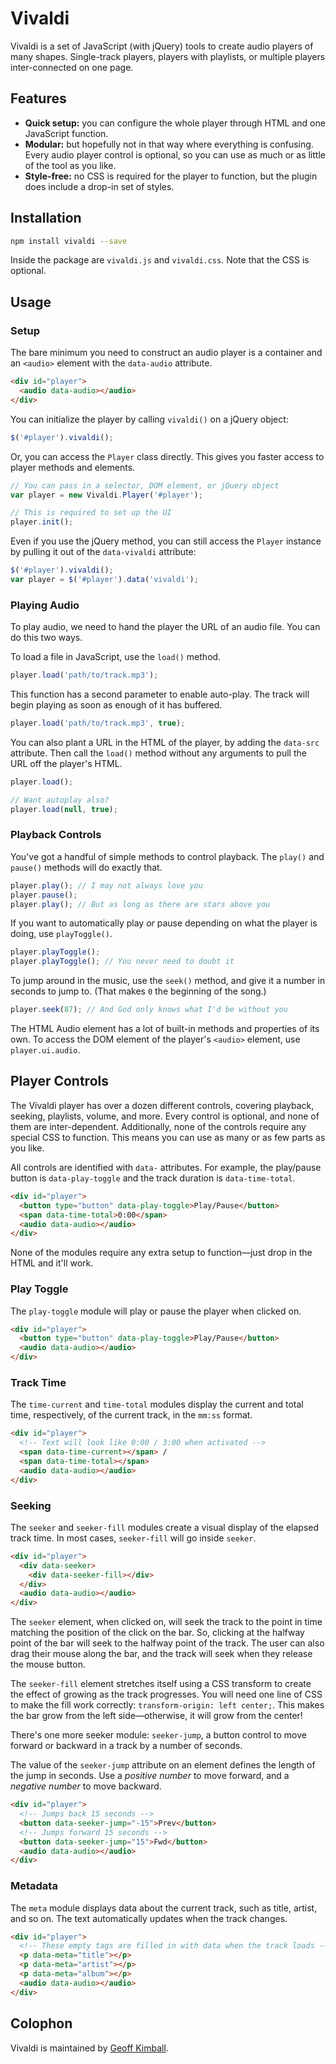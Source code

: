 # Vivaldi

Vivaldi is a set of JavaScript (with jQuery) tools to create audio players of many shapes. Single-track players, players with playlists, or multiple players inter-connected on one page.

## Features

- **Quick setup:** you can configure the whole player through HTML and one JavaScript function.
- **Modular:** but hopefully not in that way where everything is confusing. Every audio player control is optional, so you can use as much or as little of the tool as you like.
- **Style-free:** no CSS is required for the player to function, but the plugin does include a drop-in set of styles.

## Installation

```bash
npm install vivaldi --save
```

Inside the package are `vivaldi.js` and `vivaldi.css`. Note that the CSS is optional.

## Usage

### Setup

The bare minimum you need to construct an audio player is a container and an `<audio>` element with the `data-audio` attribute.

```html
<div id="player">
  <audio data-audio></audio>
</div>
```

You can initialize the player by calling `vivaldi()` on a jQuery object:

```js
$('#player').vivaldi();
```

Or, you can access the `Player` class directly. This gives you faster access to player methods and elements.

```js
// You can pass in a selector, DOM element, or jQuery object
var player = new Vivaldi.Player('#player');

// This is required to set up the UI
player.init();
```

Even if you use the jQuery method, you can still access the `Player` instance by pulling it out of the `data-vivaldi` attribute:

```js
$('#player').vivaldi();
var player = $('#player').data('vivaldi');
```

### Playing Audio

To play audio, we need to hand the player the URL of an audio file. You can do this two ways.

To load a file in JavaScript, use the `load()` method.

```js
player.load('path/to/track.mp3');
```

This function has a second parameter to enable auto-play. The track will begin playing as soon as enough of it has buffered.

```js
player.load('path/to/track.mp3', true);
```

You can also plant a URL in the HTML of the player, by adding the `data-src` attribute. Then call the `load()` method without any arguments to pull the URL off the player's HTML.

```js
player.load();

// Want autoplay also?
player.load(null, true);
```

### Playback Controls

You've got a handful of simple methods to control playback. The `play()` and `pause()` methods will do exactly that.

```js
player.play(); // I may not always love you
player.pause();
player.play(); // But as long as there are stars above you
```

If you want to automatically play *or* pause depending on what the player is doing, use `playToggle()`.

```js
player.playToggle();
player.playToggle(); // You never need to doubt it
```

To jump around in the music, use the `seek()` method, and give it a number in seconds to jump to. (That makes `0` the beginning of the song.)

```js
player.seek(87); // And God only knows what I'd be without you
```

The HTML Audio element has a lot of built-in methods and properties of its own. To access the DOM element of the player's `<audio>` element, use `player.ui.audio`.

## Player Controls

The Vivaldi player has over a dozen different controls, covering playback, seeking, playlists, volume, and more. Every control is optional, and none of them are inter-dependent. Additionally, none of the controls require any special CSS to function. This means you can use as many or as few parts as you like.

All controls are identified with `data-` attributes. For example, the play/pause button is `data-play-toggle` and the track duration is `data-time-total`.

```html
<div id="player">
  <button type="button" data-play-toggle>Play/Pause</button>
  <span data-time-total>0:00</span>
  <audio data-audio></audio>
</div>
```

None of the modules require any extra setup to function&mdash;just drop in the HTML and it'll work.

### Play Toggle

The `play-toggle` module will play or pause the player when clicked on.

```html
<div id="player">
  <button type="button" data-play-toggle>Play/Pause</button>
  <audio data-audio></audio>
</div>
```

### Track Time

The `time-current` and `time-total` modules display the current and total time, respectively, of the current track, in the `mm:ss` format.

```html
<div id="player">
  <!-- Text will look like 0:00 / 3:00 when activated -->
  <span data-time-current></span> /
  <span data-time-total></span>
  <audio data-audio></audio>
</div>
```

### Seeking

The `seeker` and `seeker-fill` modules create a visual display of the elapsed track time. In most cases, `seeker-fill` will go inside `seeker`.

```html
<div id="player">
  <div data-seeker>
    <div data-seeker-fill></div>
  </div>
  <audio data-audio></audio>
</div>
```

The `seeker` element, when clicked on, will seek the track to the point in time matching the position of the click on the bar. So, clicking at the halfway point of the bar will seek to the halfway point of the track. The user can also drag their mouse along the bar, and the track will seek when they release the mouse button.

The `seeker-fill` element stretches itself using a CSS transform to create the effect of growing as the track progresses. You will need one line of CSS to make the fill work correctly: `transform-origin: left center;`. This makes the bar grow from the left side&mdash;otherwise, it will grow from the center!

There's one more seeker module: `seeker-jump`, a button control to move forward or backward in a track by a number of seconds.

The value of the `seeker-jump` attribute on an element defines the length of the jump in seconds. Use a *positive number* to move forward, and a *negative number* to move backward.

```html
<div id="player">
  <!-- Jumps back 15 seconds -->
  <button data-seeker-jump="-15">Prev</button>
  <!-- Jumps forward 15 seconds -->
  <button data-seeker-jump="15">Fwd</button>
  <audio data-audio></audio>
</div>
```

### Metadata

The `meta` module displays data about the current track, such as title, artist, and so on. The text automatically updates when the track changes.

```html
<div id="player">
  <!-- These empty tags are filled in with data when the track loads -->
  <p data-meta="title"></p>
  <p data-meta="artist"></p>
  <p data-meta="album"></p>
  <audio data-audio></audio>
</div>
```

## Colophon

Vivaldi is maintained by [Geoff Kimball](http://geoffkimball.com).
